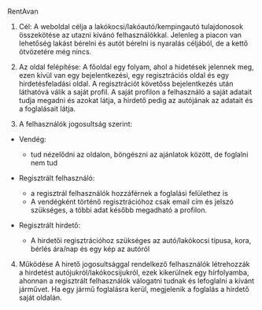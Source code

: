 RentAvan

1. Cél: 
A weboldal célja a lakókocsi/lakóautó/kempingautó tulajdonosok összekötése az utazni kívánó felhasználókkal. Jelenleg a piacon van lehetőség lakást bérelni és autót bérelni is nyaralás céljából, de a kettő ötvözetére még nincs.

2. Az oldal felépítése:
A főoldal egy folyam, ahol a hidetések jelennek meg, ezen kívül van egy bejelentkezési, egy regisztrációs oldal és egy hirdetésfeladási oldal. A regisztrációt követőss bejelentkezés után láthatóvá válik a saját profil. A saját profilon a felhasználó a saját adatait tudja megadni és azokat látja, a hirdető pedig az autójának az adatait és a foglalásait látja.

3. A felhasználók jogosultság szerint:
- Vendég:
    - tud nézelődni az oldalon, böngészni az ajánlatok között, de foglalni nem tud

- Regisztrált felhasználó:
    - a regisztrál felhasználók hozzáférnek a foglalási felülethez is
    - A vendégként történő regisztrációhoz csak email cím és jelszó szükséges, a többi adat később megadható a profilon.

- Regisztrált hirdető:
    - A hirdetői regisztrációhoz szükséges az autó/lakókocsi típusa, kora, bérlés ára/nap és egy kép az autóról

4. Működése
    A hirető jogosultsággal rendelkező felhasználók létrehozzák a hirdetést autójukról/lakókocsijukról, ezek kikerülnek egy hírfolyamba, ahonnan a regisztrált felhasználók válogatni tudnak és lefoglalni a kívánt járművet.
    Ha egy jármű foglalásra kerül, megjelenik a foglalás a hirdető saját oldalán. 


